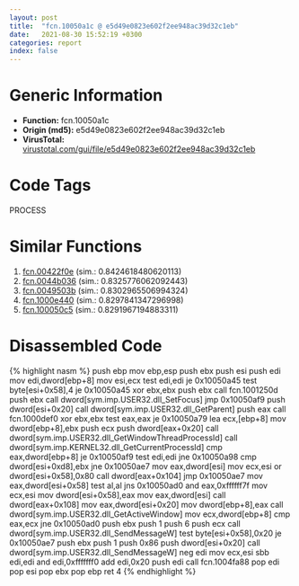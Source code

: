```yaml
---
layout: post
title:  "fcn.10050a1c @ e5d49e0823e602f2ee948ac39d32c1eb"
date:   2021-08-30 15:52:19 +0300
categories: report
index: false
---
```


# Generic Information
- **Function:** fcn.10050a1c
- **Origin (md5):** e5d49e0823e602f2ee948ac39d32c1eb
- **VirusTotal:** [virustotal.com/gui/file/e5d49e0823e602f2ee948ac39d32c1eb][virustotal_ref]

# Code Tags
<span class="tag" id="PROCESS">PROCESS</span>


# Similar Functions

1. [fcn.00422f0e][similar_1_ref] (sim.: 0.8424618480620113)
2. [fcn.0044b036][similar_2_ref] (sim.: 0.8325776062092443)
3. [fcn.0049503b][similar_3_ref] (sim.: 0.8302965506994324)
4. [fcn.1000e440][similar_4_ref] (sim.: 0.8297841347296998)
5. [fcn.100050c5][similar_5_ref] (sim.: 0.8291967194883311)


# Disassembled Code

{% highlight nasm %}
push ebp
mov ebp,esp
push ebx
push esi
push edi
mov edi,dword[ebp+8]
mov esi,ecx
test edi,edi
je 0x10050a45
test byte[esi+0x58],4
je 0x10050a45
xor ebx,ebx
push ebx
call fcn.1001250d
push ebx
call dword[sym.imp.USER32.dll_SetFocus]
jmp 0x10050af9
push dword[esi+0x20]
call dword[sym.imp.USER32.dll_GetParent]
push eax
call fcn.1000def0
xor ebx,ebx
test eax,eax
je 0x10050a79
lea ecx,[ebp+8]
mov dword[ebp+8],ebx
push ecx
push dword[eax+0x20]
call dword[sym.imp.USER32.dll_GetWindowThreadProcessId]
call dword[sym.imp.KERNEL32.dll_GetCurrentProcessId]
cmp eax,dword[ebp+8]
je 0x10050af9
test edi,edi
jne 0x10050a98
cmp dword[esi+0xd8],ebx
jne 0x10050ae7
mov eax,dword[esi]
mov ecx,esi
or dword[esi+0x58],0x80
call dword[eax+0x104]
jmp 0x10050ae7
mov eax,dword[esi+0x58]
test al,al
jns 0x10050ad0
and eax,0xffffff7f
mov ecx,esi
mov dword[esi+0x58],eax
mov eax,dword[esi]
call dword[eax+0x108]
mov eax,dword[esi+0x20]
mov dword[ebp+8],eax
call dword[sym.imp.USER32.dll_GetActiveWindow]
mov ecx,dword[ebp+8]
cmp eax,ecx
jne 0x10050ad0
push ebx
push 1
push 6
push ecx
call dword[sym.imp.USER32.dll_SendMessageW]
test byte[esi+0x58],0x20
je 0x10050ae7
push ebx
push 1
push 0x86
push dword[esi+0x20]
call dword[sym.imp.USER32.dll_SendMessageW]
neg edi
mov ecx,esi
sbb edi,edi
and edi,0xfffffff0
add edi,0x20
push edi
call fcn.1004fa88
pop edi
pop esi
pop ebx
pop ebp
ret 4
{% endhighlight %}


[similar_1_ref]: /report/fcn.00422f0e@7b00dd8f2abf54a73bfb09681334ff78
[similar_2_ref]: /report/fcn.0044b036@9c2b894b84f59672d8be2e984066f76f
[similar_3_ref]: /report/fcn.0049503b@3b2d901eaca41ce14deca6a48c0c801a
[similar_4_ref]: /report/fcn.1000e440@090dc3a8da6aa33c667b678303e4bdd6
[similar_5_ref]: /report/fcn.100050c5@481b545f5c18f2fce1caac67ddc419e8
[virustotal_ref]: https://www.virustotal.com/gui/file/e5d49e0823e602f2ee948ac39d32c1eb